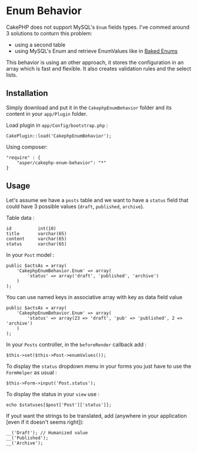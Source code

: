 Enum Behavior
=============

CakePHP does not support MySQL's `Enum` fields types. I've commed around 3 solutions to conturn this problem: 

- using a second table
- using MySQL's Enum and retrieve EnumValues like in [Baked Enums](http://bakery.cakephp.org/articles/view/baked-enums)

This behavior is using an other approach, it stores the configuration in an array which is fast and flexible. It also creates validation rules and the select lists.

Installation
------------

Simply download and put it in the `CakephpEnumBehavior` folder and its content in your `app/Plugin` folder.

Load plugin in `app/Config/bootstrap.php` :

	CakePlugin::load('CakephpEnumBehavior');

Using composer: 

    "require" : {
        "asper/cakephp-enum-behavior": "*"
    }

Usage
-----

Let's assume we have a `posts` table and we want to have a `status` field that could have 3 possible values (`draft`, `published`, `archive`).

Table data :

    id			int(10)
    title		varchar(65)
    content		varchar(65)
    status		varchar(65)

In your `Post` model : 

    public $actsAs = array(
    	'CakephpEnumBehavior.Enum' => array(
    		'status' => array('draft', 'published', 'archive')
    	)
    );

You can use named keys in associative array with key as data field value

    public $actsAs = array(
        'CakephpEnumBehavior.Enum' => array(
            'status' => array(23 => 'draft', 'pub' => 'published', 2 => 'archive')
        )
    );    

In your `Posts` controller, in the `beforeRender` callback add :

    $this->set($this->Post->enumValues());

To display the `status` dropdown menu in your forms you just have to use the `FormHelper` as usual :

    $this->Form->input('Post.status');
    
To display the status in your `view` use :

    echo $statuses[$post['Post']['status']];

If yout want the strings to be translated, add (anywhere in your application [even if it doesn't seems right]):

    __('Draft'); // Humanized value
    __('Published');
    __('Archive');
